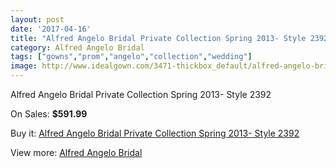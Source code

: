 ```yaml
---
layout: post
date: '2017-04-16'
title: "Alfred Angelo Bridal Private Collection Spring 2013- Style 2392"
category: Alfred Angelo Bridal
tags: ["gowns","prom","angelo","collection","wedding"]
image: http://www.idealgown.com/3471-thickbox_default/alfred-angelo-bridal-private-collection-spring-2013-style-2392.jpg
---
```

Alfred Angelo Bridal Private Collection Spring 2013- Style 2392

On Sales: **$591.99**
<a href="https://www.idealgown.com/en/alfred-angelo-bridal/1657-alfred-angelo-bridal-private-collection-spring-2013-style-2392.html"><amp-img layout="responsive" width="600" height="600" src="//www.idealgown.com/3471-thickbox_default/alfred-angelo-bridal-private-collection-spring-2013-style-2392.jpg" alt="Alfred Angelo Bridal Private Collection Spring 2013- Style 2392 0" /></a>
<a href="https://www.idealgown.com/en/alfred-angelo-bridal/1657-alfred-angelo-bridal-private-collection-spring-2013-style-2392.html"><amp-img layout="responsive" width="600" height="600" src="//www.idealgown.com/3472-thickbox_default/alfred-angelo-bridal-private-collection-spring-2013-style-2392.jpg" alt="Alfred Angelo Bridal Private Collection Spring 2013- Style 2392 1" /></a>

Buy it: [Alfred Angelo Bridal Private Collection Spring 2013- Style 2392](https://www.idealgown.com/en/alfred-angelo-bridal/1657-alfred-angelo-bridal-private-collection-spring-2013-style-2392.html "Alfred Angelo Bridal Private Collection Spring 2013- Style 2392")

View more: [Alfred Angelo Bridal](https://www.idealgown.com/en/28-alfred-angelo-bridal "Alfred Angelo Bridal")
